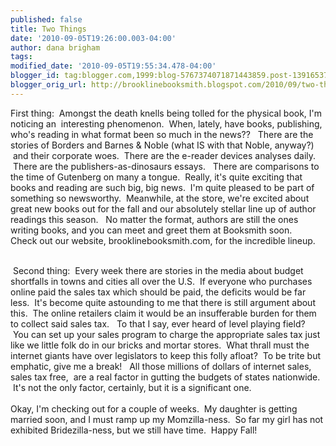 ```yaml
---
published: false
title: Two Things
date: '2010-09-05T19:26:00.003-04:00'
author: dana brigham
tags: 
modified_date: '2010-09-05T19:55:34.478-04:00'
blogger_id: tag:blogger.com,1999:blog-5767374071871443859.post-1391653783714312939
blogger_orig_url: http://brooklinebooksmith.blogspot.com/2010/09/two-things.html
---
```


First thing:  Amongst the death knells being tolled for the physical book, I'm noticing an  interesting phenomenon.  When, lately, have books, publishing, who's reading in what format been so much in the news??   There are the stories of Borders and Barnes &amp; Noble (what IS with that Noble, anyway?)  and their corporate woes.  There are the e-reader devices analyses daily.  There are the publishers-as-dinosaurs essays.   There are comparisons to the time of Gutenberg on many a tongue.  Really, it's quite exciting that books and reading are such big, big news.  I'm quite pleased to be part of something so newsworthy.  Meanwhile, at the store, we're excited about great new books out for the fall and our absolutely stellar line up of author readings this season.   No matter the format, authors are still the ones writing books, and you can meet and greet them at Booksmith soon.   Check out our website, brooklinebooksmith.com, for the incredible lineup.<div><br /></div><div> Second thing:  Every week there are stories in the media about budget shortfalls in towns and cities all over the U.S.  If everyone who purchases online paid the sales tax which should be paid, the deficits would be far less.  It's become quite astounding to me that there is still argument about this.  The online retailers claim it would be an insufferable burden for them to collect said sales tax.   To that I say, ever heard of level playing field?  You can set up your sales program to charge the appropriate sales tax just like we little folk do in our bricks and mortar stores.  What thrall must the internet giants have over legislators to keep this folly afloat?  To be trite but emphatic, give me a break!   All those millions of dollars of internet sales, sales tax free,  are a real factor in gutting the budgets of states nationwide.  It's not the only factor, certainly, but it is a significant one.</div><div><br /></div><div>Okay, I'm checking out for a couple of weeks.  My daughter is getting married soon, and I must ramp up my Momzilla-ness.  So far my girl has not exhibited Bridezilla-ness, but we still have time.  Happy Fall!</div>